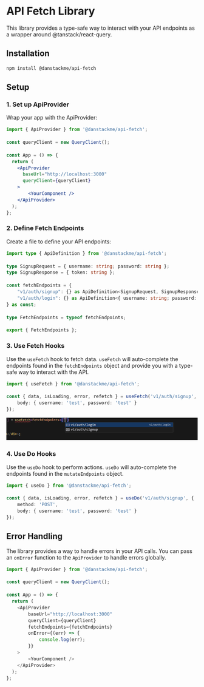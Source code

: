 # API Fetch Library

This library provides a type-safe way to interact with your API endpoints as a wrapper around @tanstack/react-query.

## Installation

```bash
npm install @danstackme/api-fetch
```

## Setup

### 1. Set up ApiProvider

Wrap your app with the ApiProvider:

```jsx
import { ApiProvider } from '@danstackme/api-fetch';

const queryClient = new QueryClient();

const App = () => {
  return (
    <ApiProvider
      baseUrl="http://localhost:3000"
      queryClient={queryClient}
    >
        <YourComponent />
    </ApiProvider>
  );
};
```

### 2. Define Fetch Endpoints

Create a file to define your API endpoints:

```ts
import type { ApiDefinition } from '@danstackme/api-fetch';

type SignupRequest = { username: string; password: string };
type SignupResponse = { token: string };    

const fetchEndpoints = {
    "v1/auth/signup": {} as ApiDefinition<SignupRequest, SignupResponse>,
    "v1/auth/login": {} as ApiDefinition<{ username: string; password: string }, { token: string }>
} as const;

type FetchEndpoints = typeof fetchEndpoints;

export { FetchEndpoints };
```

### 3. Use Fetch Hooks

Use the `useFetch` hook to fetch data. `useFetch` will auto-complete the endpoints found in the `fetchEndpoints` object and provide you with a type-safe way to interact with the API.

```ts
import { useFetch } from '@danstackme/api-fetch';

const { data, isLoading, error, refetch } = useFetch('v1/auth/signup', {
    body: { username: 'test', password: 'test' }
});

```

![Autocomplete endpoint url](assets/image.png)

### 4. Use Do Hooks

Use the `useDo` hook to perform actions. `useDo` will auto-complete the endpoints found in the `mutateEndpoints` object.

```ts
import { useDo } from '@danstackme/api-fetch';

const { data, isLoading, error, refetch } = useDo('v1/auth/signup', {
    method: 'POST',
    body: { username: 'test', password: 'test' }
});

```

## Error Handling

The library provides a way to handle errors in your API calls. You can pass an `onError` function to the `ApiProvider` to handle errors globally.

```ts
import { ApiProvider } from '@danstackme/api-fetch';

const queryClient = new QueryClient();

const App = () => {
  return (
    <ApiProvider
        baseUrl="http://localhost:3000" 
        queryClient={queryClient} 
        fetchEndpoints={fetchEndpoints}
        onError={(err) => {
            console.log(err);
        }}
    >
        <YourComponent />
    </ApiProvider>
  );
};
```
